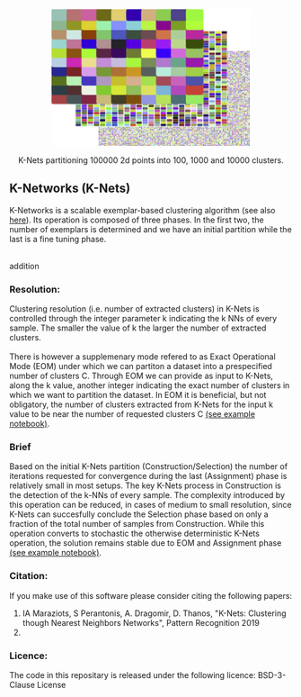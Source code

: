 <p align="center">
<img src="/images/K-Nets4.png" >
</p>
<p align="center">
K-Nets partitioning 100000 2d points into 100, 1000 and 10000 clusters.
</p>

## K-Networks (K-Nets)
K-Networks is a scalable exemplar-based clustering algorithm (see also [here](https://users.iit.demokritos.gr/~imaraziotis/knets/index.html)). Its operation is composed of three phases. In the first two, the number of exemplars is determined and we have an initial partition while the last is a fine tuning phase.

<br>addition<br>

### Resolution: 
Clustering resolution (i.e. number of extracted clusters) in K-Nets is controlled through the integer parameter k indicating the k NNs of every sample. The smaller the value of k the larger the number of extracted clusters. <br><br>
There is however a supplemenary mode refered to as Exact Operational Mode (EOM) under which we can partiton a dataset into a prespecified number of clusters C. Through EOM we can provide as input to K-Nets, along the k value, another integer indicating the exact number of clusters in which we want to partition the dataset. In EOM it is beneficial, but not obligatory, the number of clusters extracted from K-Nets for the input k value to be near the number of requested clusters C [(see example notebook)](Knets_Artificial.ipynb). <br>

### Brief 
Based on the initial K-Nets partition (Construction/Selection) the number of iterations requested for convergence during the last (Assignment) phase is relatively small in most setups. The key K-Nets process in Construction is the detection of the k-NNs of every sample. The complexity introduced by this operation can be reduced, in cases of medium to small resolution, since K-Nets can succesfully conclude the Selection phase based on only a fraction of the total number of samples from Construction. While this operation converts to stochastic the otherwise deterministic K-Nets operation, the solution remains stable due to EOM and Assignment phase [(see example notebook)](Knets_Artificial.ipynb).

### Citation:
If you make use of this software please consider citing the following papers:<br>
1. IA Maraziots, S Perantonis, A. Dragomir, D. Thanos, "K-Nets: Clustering though Nearest Neighbors Networks", Pattern Recognition 2019<br> 
2. <br>

### Licence:
The code in this repositary is released under the following licence:
 BSD-3-Clause License